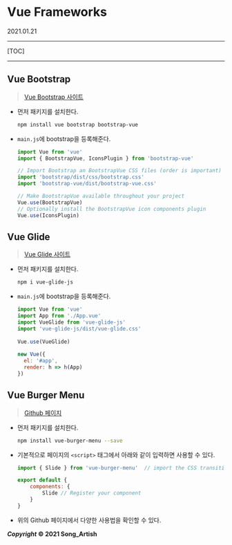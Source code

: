 # Vue Frameworks

2021.01.21

---

[TOC]

---



## Vue Bootstrap

> [Vue Bootstrap 사이트](https://bootstrap-vue.org/docs)

- 먼저 패키지를 설치한다.

  ```bash
  npm install vue bootstrap bootstrap-vue
  ```

- `main.js`에 bootstrap을 등록해준다.

  ```javascript
  import Vue from 'vue'
  import { BootstrapVue, IconsPlugin } from 'bootstrap-vue'
  
  // Import Bootstrap an BootstrapVue CSS files (order is important)
  import 'bootstrap/dist/css/bootstrap.css'
  import 'bootstrap-vue/dist/bootstrap-vue.css'
  
  // Make BootstrapVue available throughout your project
  Vue.use(BootstrapVue)
  // Optionally install the BootstrapVue icon components plugin
  Vue.use(IconsPlugin)
  ```

  

## Vue Glide

> [Vue Glide 사이트](https://www.npmjs.com/package/vue-glide-js)

- 먼저 패키지를 설치한다.

  ```bash
  npm i vue-glide-js
  ```

- `main.js`에 bootstrap을 등록해준다.

  ```javascript
  import Vue from 'vue'
  import App from './App.vue'
  import VueGlide from 'vue-glide-js'
  import 'vue-glide-js/dist/vue-glide.css'
   
  Vue.use(VueGlide)
   
  new Vue({
    el: '#app',
    render: h => h(App)
  })
  ```




## Vue Burger Menu

> [Github 페이지](https://github.com/mbj36/vue-burger-menu)

- 먼저 패키지를 설치한다.

  ```bash
  npm install vue-burger-menu --save
  ```

- 기본적으로 페이지의 `<script>` 태그에서 아래와 같이 입력하면 사용할 수 있다.

  ```javascript
  import { Slide } from 'vue-burger-menu'  // import the CSS transitions you wish to use, in this case we are using `Slide`
  
  export default {
      components: {
          Slide // Register your component
      }
  }
  ```

- 위의 Github 페이지에서 다양한 사용법을 확인할 수 있다.



***Copyright* © 2021 Song_Artish**